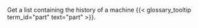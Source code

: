 Get a list containing the history of a machine {{< glossary_tooltip term_id="part" text="part" >}}.
